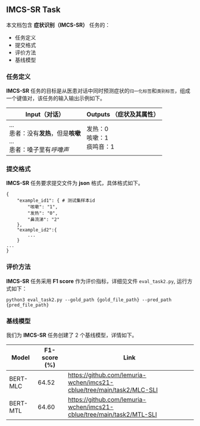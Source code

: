## IMCS-SR Task

本文档包含 **症状识别（IMCS-SR）** 任务的：

- 任务定义
- 提交格式
- 评价方法
- 基线模型

### 任务定义

**IMCS-SR** 任务的目标是从医患对话中同时预测症状的`归一化标签`和`类别标签`，组成一个键值对，该任务的输入输出示例如下。

| Input（对话）                                          | Outputs （症状及其属性）      |
|----------------------------------------------------|-----------------------|
| ...<br>患者：没有**发热**，但是**咳嗽**<br>...<br>患者：嗓子里有*呼噜声* | 发热：0<br>咳嗽：1<br>痰鸣音：1 |


### 提交格式

**IMCS-SR** 任务要求提交文件为 **json** 格式，具体格式如下。

```
{
    "example_id1": { # 测试集样本id
        "咳嗽": "1",
        "发热": "0",
        "鼻流涕": "2"
    }, 
    "example_id2":{
        ...
    }
...
}
```

### 评价方法

**IMCS-SR** 任务采用 **F1 score** 作为评价指标，详细见文件 `eval_task2.py`, 运行方式如下：

```shell
python3 eval_task2.py --gold_path {gold_file_path} --pred_path {pred_file_path}
```

### 基线模型

我们为 **IMCS-SR** 任务创建了 2 个基线模型，详情如下。

| Model    | F1-score (%) | Link                                                                  |
|----------|--------------|-----------------------------------------------------------------------|
| BERT-MLC | 64.52        | https://github.com/lemuria-wchen/imcs21-cblue/tree/main/task2/MLC-SLI |
| BERT-MTL | 64.60        | https://github.com/lemuria-wchen/imcs21-cblue/tree/main/task2/MTL-SLI |

